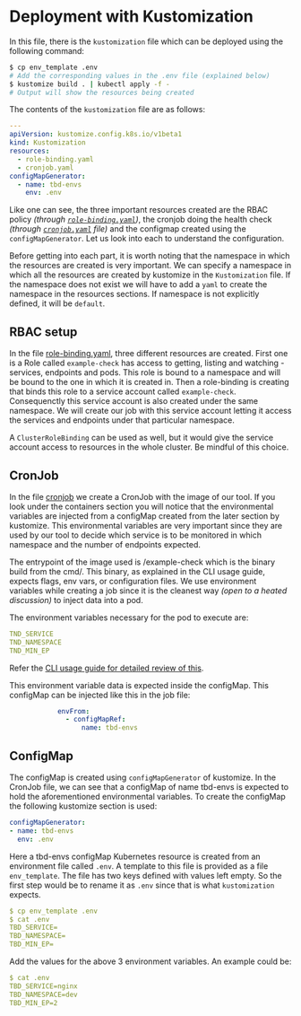 # Deployment with Kustomization

In this file, there is the `kustomization` file which can be deployed using the
following command:

```sh
$ cp env_template .env
# Add the corresponding values in the .env file (explained below)
$ kustomize build . | kubectl apply -f -
# Output will show the resources being created
```

The contents of the `kustomization` file are as follows:

```yaml
---
apiVersion: kustomize.config.k8s.io/v1beta1
kind: Kustomization
resources:
  - role-binding.yaml
  - cronjob.yaml
configMapGenerator:
  - name: tbd-envs
    env: .env

```

Like one can see, the three important resources created are the RBAC
policy *(through [`role-binding.yaml`](role-binding.yaml))*,
the cronjob doing the health check *(through [`cronjob.yaml`](cronjob.yaml) file)*
and the configmap created using the `configMapGenerator`.
Let us look into each to understand the configuration.

Before getting into each part, it is worth noting that the namespace in which
the resources are created is very important. We can specify a namespace in which
all the resources are created by kustomize in the `Kustomization` file. If the
namespace does not exist we will have to add a `yaml` to create the namespace in
the resources sections. If namespace is not explicitly defined, it will be `default`.

## RBAC setup

In the file [role-binding.yaml](./role-binding.yaml), three different resources are
created. First one is a Role called `example-check` has access to getting,
listing and watching - services, endpoints and pods. This role is bound to a
namespace and will be bound to the one in which it is created in. Then a
role-binding is creating that binds this role to a service account called
`example-check`. Consequenctly this service account is also
created under the same namespace. We will create our job with this service
account letting it access the services and endpoints under that particular
namespace.

A `ClusterRoleBinding` can be used as well, but it would give the service account
access to resources in the whole cluster. Be mindful of this choice.

## CronJob

In the file [cronjob](./example-check-cronjob)
we create a CronJob with the image of our tool. If you look under the containers
section you will notice that the environmental variables are injected from a
configMap created from the later section by kustomize. This environmental
variables are very important since they are used by our tool to decide which
service is to be monitored in which namespace and the number of endpoints
expected.

The entrypoint of the image used is /example-check which is
the binary build from the cmd/. This binary, as explained in the CLI usage guide,
expects flags, env vars, or configuration files. We use environment variables
while creating a job since it is the cleanest way *(open to a heated discussion)*
to inject data into a pod.

The environment variables necessary for the pod to execute are:

```yaml
TND_SERVICE
TND_NAMESPACE
TND_MIN_EP
```

Refer the [CLI usage guide for detailed review of
this](../../cmd/example-check/README.md).

This environment variable data is expected inside the configMap. This configMap
can be injected like this in the job file:

``` yaml
            envFrom:
              - configMapRef:
                  name: tbd-envs
```

## ConfigMap

The configMap is created using `configMapGenerator` of kustomize. In the CronJob
file, we can see that a configMap of name tbd-envs is expected to hold the
aforementioned environmental variables. To create the configMap the following
kustomize section is used:

``` yaml
configMapGenerator:
- name: tbd-envs
  env: .env
```

Here a tbd-envs configMap Kubernetes resource is created from an environment
file called `.env`. A template to this file is provided as a file
`env_template`. The file has two keys defined with values left empty. So the
first step would be to rename it as `.env` since that is what `kustomization`
expects.

``` yaml
$ cp env_template .env
$ cat .env
TBD_SERVICE=
TBD_NAMESPACE=
TBD_MIN_EP=
```

Add the values for the above 3 environment variables. An example could be:

```yaml
$ cat .env
TBD_SERVICE=nginx
TBD_NAMESPACE=dev
TBD_MIN_EP=2
```

